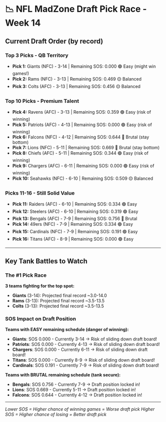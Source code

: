 # 📉 NFL MadZone Draft Pick Race - Week 14

## Current Draft Order (by record)

### Top 3 Picks - QB Territory

- **Pick 1:** Giants (NFC) - 3-14 | Remaining SOS: 0.000 🟢 Easy (might win games!)
- **Pick 2:** Rams (NFC) - 3-13 | Remaining SOS: 0.469 🟡 Balanced
- **Pick 3:** Colts (AFC) - 3-13 | Remaining SOS: 0.456 🟡 Balanced

### Top 10 Picks - Premium Talent

- **Pick 4:** Ravens (AFC) - 3-13 | Remaining SOS: 0.359 🟢 Easy (risk of winning)
- **Pick 5:** Patriots (AFC) - 4-13 | Remaining SOS: 0.000 🟢 Easy (risk of winning)
- **Pick 6:** Falcons (NFC) - 4-12 | Remaining SOS: 0.644 🔴 Brutal (stay bottom)
- **Pick 7:** Lions (NFC) - 5-11 | Remaining SOS: 0.669 🔴 Brutal (stay bottom)
- **Pick 8:** Chiefs (AFC) - 5-11 | Remaining SOS: 0.344 🟢 Easy (risk of winning)
- **Pick 9:** Chargers (AFC) - 6-11 | Remaining SOS: 0.000 🟢 Easy (risk of winning)
- **Pick 10:** Seahawks (NFC) - 6-10 | Remaining SOS: 0.509 🟡 Balanced

### Picks 11-16 - Still Solid Value

- **Pick 11:** Raiders (AFC) - 6-10 | Remaining SOS: 0.334 🟢 Easy
- **Pick 12:** Steelers (AFC) - 6-10 | Remaining SOS: 0.319 🟢 Easy
- **Pick 13:** Bengals (AFC) - 7-9 | Remaining SOS: 0.756 🔴 Brutal
- **Pick 14:** 49ers (NFC) - 7-9 | Remaining SOS: 0.334 🟢 Easy
- **Pick 15:** Cardinals (NFC) - 7-9 | Remaining SOS: 0.191 🟢 Easy
- **Pick 16:** Titans (AFC) - 8-9 | Remaining SOS: 0.000 🟢 Easy

---

## Key Tank Battles to Watch

### The #1 Pick Race

**3 teams fighting for the top spot:**

- **Giants** (3-14): Projected final record ~3.0-14.0
- **Rams** (3-13): Projected final record ~3.5-13.5
- **Colts** (3-13): Projected final record ~3.5-13.5

### SOS Impact on Draft Position

**Teams with EASY remaining schedule (danger of winning):**

- **Giants**: SOS 0.000 - Currently 3-14 → Risk of sliding down draft board!
- **Patriots**: SOS 0.000 - Currently 4-13 → Risk of sliding down draft board!
- **Chargers**: SOS 0.000 - Currently 6-11 → Risk of sliding down draft board!
- **Titans**: SOS 0.000 - Currently 8-9 → Risk of sliding down draft board!
- **Cardinals**: SOS 0.191 - Currently 7-9 → Risk of sliding down draft board!

**Teams with BRUTAL remaining schedule (tank secure):**

- **Bengals**: SOS 0.756 - Currently 7-9 → Draft position locked in!
- **Lions**: SOS 0.669 - Currently 5-11 → Draft position locked in!
- **Falcons**: SOS 0.644 - Currently 4-12 → Draft position locked in!

---

*Lower SOS = Higher chance of winning games = Worse draft pick*
*Higher SOS = Higher chance of losing = Better draft pick*